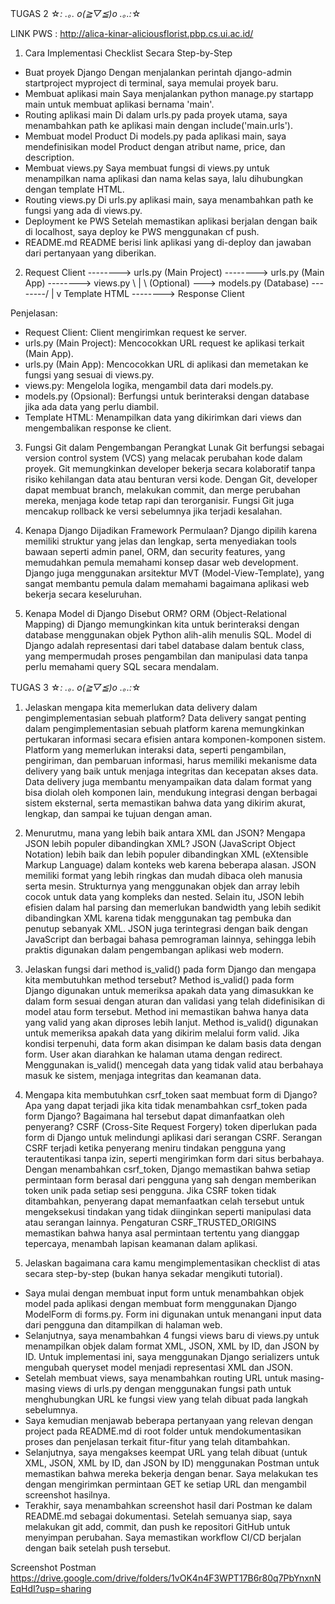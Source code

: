 TUGAS 2 ☆*: .｡. o(≧▽≦)o .｡.:*☆ 

LINK PWS : http://alica-kinar-aliciousflorist.pbp.cs.ui.ac.id/ 

1. Cara Implementasi Checklist Secara Step-by-Step
- Buat proyek Django
Dengan menjalankan perintah django-admin startproject myproject di terminal, saya memulai proyek baru.
- Membuat aplikasi main
Saya menjalankan python manage.py startapp main untuk membuat aplikasi bernama 'main'.
- Routing aplikasi main
Di dalam urls.py pada proyek utama, saya menambahkan path ke aplikasi main dengan include('main.urls').
- Membuat model Product
Di models.py pada aplikasi main, saya mendefinisikan model Product dengan atribut name, price, dan description.
- Membuat views.py
Saya membuat fungsi di views.py untuk menampilkan nama aplikasi dan nama kelas saya, lalu dihubungkan dengan template HTML.
- Routing views.py
Di urls.py aplikasi main, saya menambahkan path ke fungsi yang ada di views.py.
- Deployment ke PWS
Setelah memastikan aplikasi berjalan dengan baik di localhost, saya deploy ke PWS menggunakan cf push.
- README.md
README berisi link aplikasi yang di-deploy dan jawaban dari pertanyaan yang diberikan.

2. Request Client  -------->  urls.py (Main Project)  -------->  urls.py (Main App)  -------->  views.py
                                                   \                                      |
                                                    \                                   (Optional)
                                                     \--->  models.py (Database)  --------/
                                                              |
                                                              v
                                                  Template HTML  -------->  Response Client

Penjelasan:

- Request Client: Client mengirimkan request ke server.
- urls.py (Main Project): Mencocokkan URL request ke aplikasi terkait (Main App).
- urls.py (Main App): Mencocokkan URL di aplikasi dan memetakan ke fungsi yang sesuai di views.py.
- views.py: Mengelola logika, mengambil data dari models.py.
- models.py (Opsional): Berfungsi untuk berinteraksi dengan database jika ada data yang perlu diambil.
- Template HTML: Menampilkan data yang dikirimkan dari views dan mengembalikan response ke client.

3. Fungsi Git dalam Pengembangan Perangkat Lunak
Git berfungsi sebagai version control system (VCS) yang melacak perubahan kode dalam proyek. Git memungkinkan developer bekerja secara kolaboratif tanpa risiko kehilangan data atau benturan versi kode. Dengan Git, developer dapat membuat branch, melakukan commit, dan merge perubahan mereka, menjaga kode tetap rapi dan terorganisir. Fungsi Git juga mencakup rollback ke versi sebelumnya jika terjadi kesalahan.

4. Kenapa Django Dijadikan Framework Permulaan?
Django dipilih karena memiliki struktur yang jelas dan lengkap, serta menyediakan tools bawaan seperti admin panel, ORM, dan security features, yang memudahkan pemula memahami konsep dasar web development. Django juga menggunakan arsitektur MVT (Model-View-Template), yang sangat membantu pemula dalam memahami bagaimana aplikasi web bekerja secara keseluruhan.

5. Kenapa Model di Django Disebut ORM?
ORM (Object-Relational Mapping) di Django memungkinkan kita untuk berinteraksi dengan database menggunakan objek Python alih-alih menulis SQL. Model di Django adalah representasi dari tabel database dalam bentuk class, yang mempermudah proses pengambilan dan manipulasi data tanpa perlu memahami query SQL secara mendalam.

TUGAS 3 ☆*: .｡. o(≧▽≦)o .｡.:*☆

1. Jelaskan mengapa kita memerlukan data delivery dalam pengimplementasian sebuah platform?
Data delivery sangat penting dalam pengimplementasian sebuah platform karena memungkinkan pertukaran informasi secara efisien antara komponen-komponen sistem. Platform yang memerlukan interaksi data, seperti pengambilan, pengiriman, dan pembaruan informasi, harus memiliki mekanisme data delivery yang baik untuk menjaga integritas dan kecepatan akses data. Data delivery juga membantu menyampaikan data dalam format yang bisa diolah oleh komponen lain, mendukung integrasi dengan berbagai sistem eksternal, serta memastikan bahwa data yang dikirim akurat, lengkap, dan sampai ke tujuan dengan aman.

2. Menurutmu, mana yang lebih baik antara XML dan JSON? Mengapa JSON lebih populer dibandingkan XML?
JSON (JavaScript Object Notation) lebih baik dan lebih populer dibandingkan XML (eXtensible Markup Language) dalam konteks web karena beberapa alasan. JSON memiliki format yang lebih ringkas dan mudah dibaca oleh manusia serta mesin. Strukturnya yang menggunakan objek dan array lebih cocok untuk data yang kompleks dan nested. Selain itu, JSON lebih efisien dalam hal parsing dan memerlukan bandwidth yang lebih sedikit dibandingkan XML karena tidak menggunakan tag pembuka dan penutup sebanyak XML. JSON juga terintegrasi dengan baik dengan JavaScript dan berbagai bahasa pemrograman lainnya, sehingga lebih praktis digunakan dalam pengembangan aplikasi web modern.

3. Jelaskan fungsi dari method is_valid() pada form Django dan mengapa kita membutuhkan method tersebut?
Method is_valid() pada form Django digunakan untuk memeriksa apakah data yang dimasukkan ke dalam form sesuai dengan aturan dan validasi yang telah didefinisikan di model atau form tersebut. Method ini memastikan bahwa hanya data yang valid yang akan diproses lebih lanjut. Method is_valid() digunakan untuk memeriksa apakah data yang dikirim melalui form valid. Jika kondisi terpenuhi, data form akan disimpan ke dalam basis data dengan form. User akan diarahkan ke halaman utama dengan redirect. Menggunakan is_valid() mencegah data yang tidak valid atau berbahaya masuk ke sistem, menjaga integritas dan keamanan data.

4. Mengapa kita membutuhkan csrf_token saat membuat form di Django? Apa yang dapat terjadi jika kita tidak menambahkan csrf_token pada form Django? Bagaimana hal tersebut dapat dimanfaatkan oleh penyerang?
CSRF (Cross-Site Request Forgery) token diperlukan pada form di Django untuk melindungi aplikasi dari serangan CSRF. Serangan CSRF terjadi ketika penyerang meniru tindakan pengguna yang terautentikasi tanpa izin, seperti mengirimkan form dari situs berbahaya. Dengan menambahkan csrf_token, Django memastikan bahwa setiap permintaan form berasal dari pengguna yang sah dengan memberikan token unik pada setiap sesi pengguna. Jika CSRF token tidak ditambahkan, penyerang dapat memanfaatkan celah tersebut untuk mengeksekusi tindakan yang tidak diinginkan seperti manipulasi data atau serangan lainnya. Pengaturan CSRF_TRUSTED_ORIGINS memastikan bahwa hanya asal permintaan tertentu yang dianggap tepercaya, menambah lapisan keamanan dalam aplikasi.

5. Jelaskan bagaimana cara kamu mengimplementasikan checklist di atas secara step-by-step (bukan hanya sekadar mengikuti tutorial).
- Saya mulai dengan membuat input form untuk menambahkan objek model pada aplikasi dengan membuat form menggunakan Django ModelForm di forms.py. Form ini digunakan untuk menangani input data dari pengguna dan ditampilkan di halaman web.
- Selanjutnya, saya menambahkan 4 fungsi views baru di views.py untuk menampilkan objek dalam format XML, JSON, XML by ID, dan JSON by ID. Untuk implementasi ini, saya menggunakan Django serializers untuk mengubah queryset model menjadi representasi XML dan JSON.
- Setelah membuat views, saya menambahkan routing URL untuk masing-masing views di urls.py dengan menggunakan fungsi path untuk menghubungkan URL ke fungsi view yang telah dibuat pada langkah sebelumnya.
- Saya kemudian menjawab beberapa pertanyaan yang relevan dengan project pada README.md di root folder untuk mendokumentasikan proses dan penjelasan terkait fitur-fitur yang telah ditambahkan.
- Selanjutnya, saya mengakses keempat URL yang telah dibuat (untuk XML, JSON, XML by ID, dan JSON by ID) menggunakan Postman untuk memastikan bahwa mereka bekerja dengan benar. Saya melakukan tes dengan mengirimkan permintaan GET ke setiap URL dan mengambil screenshot hasilnya.
- Terakhir, saya menambahkan screenshot hasil dari Postman ke dalam README.md sebagai dokumentasi. Setelah semuanya siap, saya melakukan git add, commit, dan push ke repositori GitHub untuk menyimpan perubahan. Saya memastikan workflow CI/CD berjalan dengan baik setelah push tersebut.

Screenshot Postman https://drive.google.com/drive/folders/1vOK4n4F3WPT17B6r80q7PbYnxnNEqHdI?usp=sharing 





